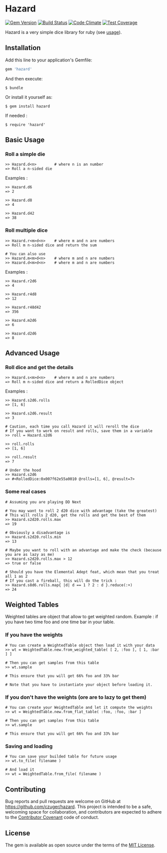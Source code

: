 # Hazard

[![Gem Version](https://badge.fury.io/rb/hazard.svg)](https://badge.fury.io/rb/hazard)
[![Build Status](https://travis-ci.org/czuger/hazard.svg?branch=master)](https://travis-ci.org/czuger/hazard)
[![Code Climate](https://codeclimate.com/github/czuger/hazard/badges/gpa.svg)](https://codeclimate.com/github/czuger/hazard)
[![Test Coverage](https://codeclimate.com/github/czuger/hazard/badges/coverage.svg)](https://codeclimate.com/github/czuger/hazard/coverage)

Hazard is a very simple dice library for ruby (see [usage](#usage)).

## Installation

Add this line to your application's Gemfile:

```ruby
gem 'hazard'
```

And then execute:

    $ bundle

Or install it yourself as:

    $ gem install hazard
    
If needed :

    $ require 'hazard'  

## Basic Usage

### Roll a simple die

    >> Hazard.d<n>        # where n is an number
    => Roll a n-sided die

Examples : 

    >> Hazard.d6
    => 2
    
    >> Hazard.d8
    => 4
     
    >> Hazard.d42
    => 38
     
    
### Roll multiple dice

    >> Hazard.r<m>d<n>    # where m and n are numbers
    => Roll m n-sided dice and return the sum
    
    # You can also use
    >> Hazard.m<m>d<n>    # where m and n are numbers       
    >> Hazard.d<m>d<n>    # where m and n are numbers

Examples : 
   
    >> Hazard.r2d6
    => 4
     
    >> Hazard.r4d8
    => 12
     
    >> Hazard.r48d42
    => 356
    
    >> Hazard.m2d6
    => 6    
     
    >> Hazard.d2d6
    => 8      
    
## Advanced Usage
        
### Roll dice and get the details

    >> Hazard.s<m>d<n>    # where m and n are numbers
    => Roll m n-sided dice and return a RolledDice object

Examples : 
         
    >> Hazard.s2d6.rolls
    => [1, 6]     
          
    >> Hazard.s2d6.result
    => 3
    
    # Caution, each time you call Hazard it will reroll the dice
    # If you want to work on result and rolls, save them in a variable    
    >> roll = Hazard.s2d6
    
    >> roll.rolls
    => [1, 6]
    
    >> roll.result
    => 7
    
    # Under the hood
    >> Hazard.s2d6
    => #<RolledDice:0x007f62e55a0010 @rolls=[1, 6], @result=7>
    
### Some real cases
         
    # Assuming you are playing DD Next
    
    # You may want to roll 2 d20 dice with advantage (take the greatest)
    # This will rolls 2 d20, get the rolls and get the best of them
    >> Hazard.s2d20.rolls.max 
    => 19
    
    # Obviously a disadvantage is
    >> Hazard.s2d20.rolls.min
    => 13
    
    # Maybe you want to roll with an advantage and make the check (because you are as lazy as me)
    >> Hazard.s2d20.rolls.max > 12
    => true or false
    
    # Should you have the Elemental Adept feat, which mean that you treat all 1 as 2
    # If you cast a fireball, this will do the trick : 
    >> Hazard.s8d6.rolls.map{ |d| d == 1 ? 2 : d }.reduce(:+)
    => 24   
        
## Weighted Tables

Weighted tables are object that allow to get weighted random. 
Example : if you have two time foo and one time bar in your table.
 
### If you have the weights

    # You can create a WeightedTable object then load it with your data 
    >> wt = WeightedTable.new.from_weighted_table( [ 2, :foo ], [ 1, :bar ] ]
    
    # Then you can get samples from this table
    >> wt.sample
    
    # This ensure that you will get 66% foo and 33% bar
    
    # Note that you have to instantiate your object before loading it.
    
### If you don't have the weights (ore are to lazy to get them)
    
    # You can create your WeightedTable and let it compute the weights
    >> wt = WeightedTable.new.from_flat_table( :foo, :foo, :bar ]
    
    # Then you can get samples from this table
    >> wt.sample
    
    # This ensure that you will get 66% foo and 33% bar
    
### Saving and loading
    
    # You can save your builded table for future usage
    >> wt.to_file( filename )
    
    # And load it
    >> wt = WeightedTable.from_file( filename )   
                                      
## Contributing

Bug reports and pull requests are welcome on GitHub at https://github.com/czuger/hazard. This project is intended to be a safe, welcoming space for collaboration, and contributors are expected to adhere to the [Contributor Covenant](http://contributor-covenant.org) code of conduct.


## License

The gem is available as open source under the terms of the [MIT License](http://opensource.org/licenses/MIT).


